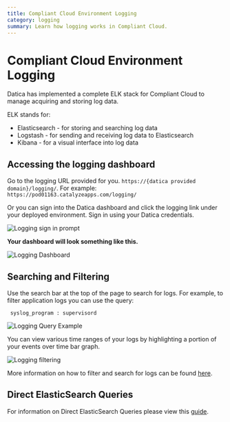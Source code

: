 ```yaml
---
title: Compliant Cloud Environment Logging
category: logging
summary: Learn how logging works in Compliant Cloud.
---
```


# Compliant Cloud Environment Logging

Datica has implemented a complete ELK stack for Compliant Cloud to manage acquiring and storing log data.

ELK stands for:

* Elasticsearch - for storing and searching log data
* Logstash - for sending and receiving log data to Elasticsearch
* Kibana - for a visual interface into log data

## Accessing the logging dashboard

Go to the logging URL provided for you. `https://{datica provided domain}/logging/`. For example: `https://pod01163.catalyzeapps.com/logging/`

Or you can sign into the Datica dashboard and click the logging link under your deployed environment. Sign in using your Datica credentials.

![Logging sign in prompt](https://catalyze.box.com/shared/static/21gxyjjf8n3v4bo59vbctv17b0ze0nkn.png)

**Your dashboard will look something like this.**

![Logging Dashboard](https://catalyze.box.com/shared/static/b5cn6i4y9uy02ubj9g67qy5upxxe3y03.png)

## Searching and Filtering
Use the search bar at the top of the page to search for logs.  For example, to filter application logs you can use the query:

```
 syslog_program : supervisord
```

![Logging Query Example](https://catalyze.box.com/shared/static/8obuino907zpdhcivage9awn11zctct1.png)

You can view various time ranges of your logs by highlighting a portion of your events over time bar graph.

![Logging filtering](https://catalyze.box.com/shared/static/hfe832wrjasujv4ktm01cvevs393iy8u.png)

More information on how to filter and search for logs can be found [here](https://www.elastic.co/guide/en/kibana/current/discover.html).

## Direct ElasticSearch Queries

For information on Direct ElasticSearch Queries please view this [guide](/compliant-cloud/articles/guides/elastic-search-querying/).
